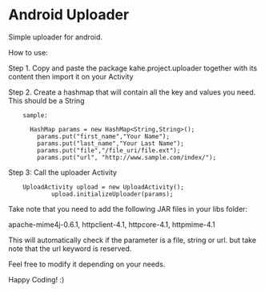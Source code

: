 Android Uploader
================

Simple uploader for android.

How to use:

Step 1. Copy and paste the package kahe.project.uploader together with its content then import it on your Activity

Step 2. Create a hashmap that will contain all the key and values you need. This should be a String

        sample:
          
          HashMap params = new HashMap<String,String>();
            params.put("first_name","Your Name");
            params.put("last_name","Your Last Name");
            params.put("file","/file_uri/file.ext");
            params.put("url", "http://www.sample.com/index/");
            
Step 3: Call the uploader Activity

        UploadActivity upload = new UploadActivity();
                upload.initializeUploader(params);
                
Take note that you need to add the following JAR files in your libs folder:

apache-mime4j-0.6.1, httpclient-4.1, httpcore-4.1, httpmime-4.1
                
This will automatically check if the parameter is a file, string or url. but take note that the url keyword is reserved.

Feel free to modify it depending on your needs.

Happy Coding! :)
